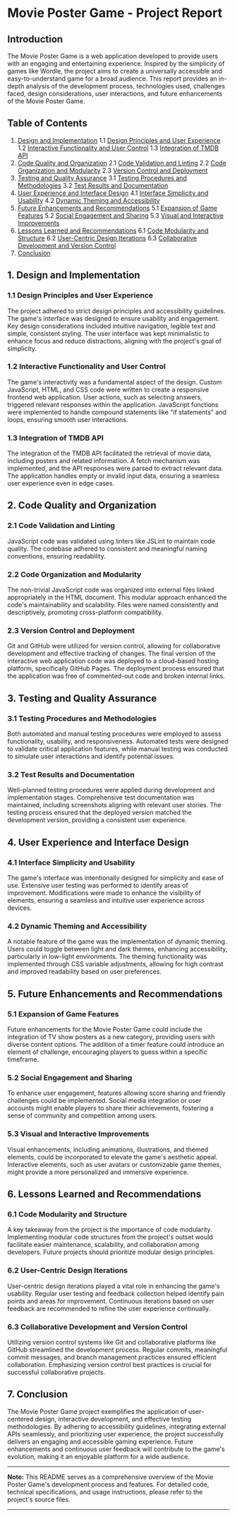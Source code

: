 # Movie Poster Game - Project Report

## Introduction

The Movie Poster Game is a web application developed to provide users with an engaging and entertaining experience. Inspired by the simplicity of games like Wordle, the project aims to create a universally accessible and easy-to-understand game for a broad audience. This report provides an in-depth analysis of the development process, technologies used, challenges faced, design considerations, user interactions, and future enhancements of the Movie Poster Game.

## Table of Contents
1. [Design and Implementation](#1-design-and-implementation)
    1.1 [Design Principles and User Experience](#11-design-principles-and-user-experience)
    1.2 [Interactive Functionality and User Control](#12-interactive-functionality-and-user-control)
    1.3 [Integration of TMDB API](#13-integration-of-tmdb-api)
2. [Code Quality and Organization](#2-code-quality-and-organization)
    2.1 [Code Validation and Linting](#21-code-validation-and-linting)
    2.2 [Code Organization and Modularity](#22-code-organization-and-modularity)
    2.3 [Version Control and Deployment](#23-version-control-and-deployment)
3. [Testing and Quality Assurance](#3-testing-and-quality-assurance)
    3.1 [Testing Procedures and Methodologies](#31-testing-procedures-and-methodologies)
    3.2 [Test Results and Documentation](#32-test-results-and-documentation)
4. [User Experience and Interface Design](#4-user-experience-and-interface-design)
    4.1 [Interface Simplicity and Usability](#41-interface-simplicity-and-usability)
    4.2 [Dynamic Theming and Accessibility](#42-dynamic-theming-and-accessibility)
5. [Future Enhancements and Recommendations](#5-future-enhancements-and-recommendations)
    5.1 [Expansion of Game Features](#51-expansion-of-game-features)
    5.2 [Social Engagement and Sharing](#52-social-engagement-and-sharing)
    5.3 [Visual and Interactive Improvements](#53-visual-and-interactive-improvements)
6. [Lessons Learned and Recommendations](#6-lessons-learned-and-recommendations)
    6.1 [Code Modularity and Structure](#61-code-modularity-and-structure)
    6.2 [User-Centric Design Iterations](#62-user-centric-design-iterations)
    6.3 [Collaborative Development and Version Control](#63-collaborative-development-and-version-control)
7. [Conclusion](#7-conclusion)

## 1. Design and Implementation

### 1.1 Design Principles and User Experience

The project adhered to strict design principles and accessibility guidelines. The game's interface was designed to ensure usability and engagement. Key design considerations included intuitive navigation, legible text and simple, consistent styling. The user interface was kept minimalistic to enhance focus and reduce distractions, aligning with the project's goal of simplicity.

### 1.2 Interactive Functionality and User Control

The game's interactivity was a fundamental aspect of the design. Custom JavaScript, HTML, and CSS code were written to create a responsive frontend web application. User actions, such as selecting answers, triggered relevant responses within the application. JavaScript functions were implemented to handle compound statements like "if statements" and loops, ensuring smooth user interactions.

### 1.3 Integration of TMDB API

The integration of the TMDB API facilitated the retrieval of movie data, including posters and related information. A fetch mechanism was implemented, and the API responses were parsed to extract relevant data. The application handles empty or invalid input data, ensuring a seamless user experience even in edge cases.

## 2. Code Quality and Organization

### 2.1 Code Validation and Linting

JavaScript code was validated using linters like JSLint to maintain code quality. The codebase adhered to consistent and meaningful naming conventions, ensuring readability.

### 2.2 Code Organization and Modularity

The non-trivial JavaScript code was organized into external files linked appropriately in the HTML document. This modular approach enhanced the code's maintainability and scalability. Files were named consistently and descriptively, promoting cross-platform compatibility.

### 2.3 Version Control and Deployment

Git and GitHub were utilized for version control, allowing for collaborative development and effective tracking of changes. The final version of the interactive web application code was deployed to a cloud-based hosting platform, specifically GitHub Pages. The deployment process ensured that the application was free of commented-out code and broken internal links.

## 3. Testing and Quality Assurance

### 3.1 Testing Procedures and Methodologies

Both automated and manual testing procedures were employed to assess functionality, usability, and responsiveness. Automated tests were designed to validate critical application features, while manual testing was conducted to simulate user interactions and identify potential issues.

### 3.2 Test Results and Documentation

Well-planned testing procedures were applied during development and implementation stages. Comprehensive test documentation was maintained, including screenshots aligning with relevant user stories. The testing process ensured that the deployed version matched the development version, providing a consistent user experience.

## 4. User Experience and Interface Design

### 4.1 Interface Simplicity and Usability

The game's interface was intentionally designed for simplicity and ease of use. Extensive user testing was performed to identify areas of improvement. Modifications were made to enhance the visibility of elements, ensuring a seamless and intuitive user experience across devices.

### 4.2 Dynamic Theming and Accessibility

A notable feature of the game was the implementation of dynamic theming. Users could toggle between light and dark themes, enhancing accessibility, particularly in low-light environments. The theming functionality was implemented through CSS variable adjustments, allowing for high contrast and improved readability based on user preferences.

## 5. Future Enhancements and Recommendations

### 5.1 Expansion of Game Features

Future enhancements for the Movie Poster Game could include the integration of TV show posters as a new category, providing users with diverse content options. The addition of a timer feature could introduce an element of challenge, encouraging players to guess within a specific timeframe.

### 5.2 Social Engagement and Sharing

To enhance user engagement, features allowing score sharing and friendly challenges could be implemented. Social media integration or user accounts might enable players to share their achievements, fostering a sense of community and competition among users.

### 5.3 Visual and Interactive Improvements

Visual enhancements, including animations, illustrations, and themed elements, could be incorporated to elevate the game's aesthetic appeal. Interactive elements, such as user avatars or customizable game themes, might provide a more personalized and immersive experience.

## 6. Lessons Learned and Recommendations

### 6.1 Code Modularity and Structure

A key takeaway from the project is the importance of code modularity. Implementing modular code structures from the project's outset would facilitate easier maintenance, scalability, and collaboration among developers. Future projects should prioritize modular design principles.

### 6.2 User-Centric Design Iterations

User-centric design iterations played a vital role in enhancing the game's usability. Regular user testing and feedback collection helped identify pain points and areas for improvement. Continuous iterations based on user feedback are recommended to refine the user experience continually.

### 6.3 Collaborative Development and Version Control

Utilizing version control systems like Git and collaborative platforms like GitHub streamlined the development process. Regular commits, meaningful commit messages, and branch management practices ensured efficient collaboration. Emphasizing version control best practices is crucial for successful collaborative projects.

## 7. Conclusion

The Movie Poster Game project exemplifies the application of user-centered design, interactive development, and effective testing methodologies. By adhering to accessibility guidelines, integrating external APIs seamlessly, and prioritizing user experience, the project successfully delivers an engaging and accessible gaming experience. Future enhancements and continuous user feedback will contribute to the game's evolution, making it an enjoyable platform for a wide audience.

---

**Note:** This README serves as a comprehensive overview of the Movie Poster Game's development process and features. For detailed code, technical specifications, and usage instructions, please refer to the project's source files.

---
